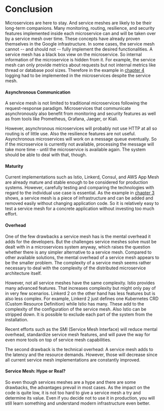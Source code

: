 # Conclusion

Microservices are here to stay. And service meshes are likely to be their long-term companions. Many monitoring, routing, resilience, and security features implemented inside each microservice can and will be taken over by a service mesh over time.
These concepts have already proven themselves in the Google infrastructure.
In some cases, the service mesh cannot -- and should not -- fully implement the desired functionalities.
A service mesh has a black box view on the microservice. So internal information
of the microservice is hidden from it. For example, the service mesh can only provide
metrics about requests but not internal metrics like thread or database pool sizes.
Therefore in the example in [chapter 4](#chapter-example) logging had to be implemented in
the microservices despite the service mesh.

#### Asynchronous Communication

A service mesh is not limited to traditional microservices following the request-response paradigm. Microservices that communicate asynchronously  also benefit from monitoring and security features
as well as from tools like Prometheus, Grafana, Jaeger, or Kiali.
<!-- I don't see why SCS won't profit from all features mentioned above so I removed them -->
However, asynchronous microservices
will probably not use HTTP at all so routing is of little use. Also the resilience features
are not useful. Asynchronous microservices will work on a message queue eventually. So if the
microservice is currently not available, processing the message will take more time - until 
the microservice is available again. The system should be able to deal with that, though.

#### Maturity

Current implementations such as Istio, Linkerd, Consul, and AWS App Mesh are already mature and stable enough to be considered for production systems. However, carefully testing and comparing the technologies with regard to the individual use case is essential. As the example in [chapter 3](#chapter-example) shows, a service mesh is a piece of infrastructure and can be added and removed easily without changing application code.
So it is relatively easy to test a service mesh for a concrete application without
investing too much effort.

#### Overhead

One of the few drawbacks a service mesh has is the mental overhead it adds for the developers. 
But the challenges service meshes solve must be dealt with in a microservices system anyway, 
which raises the question whether there is any simpler alternative to a service mesh. 
Compared to other available solutions, the mental overhead of a service mesh appears to be 
the smaller problem. The complexity of a service mesh seems rather necessary to deal with the 
complexity of the distributed microservice architecture itself.

However, not all service meshes have the same complexity. Istio provides many advanced features.
That increases complexity but might only pay of in very few scenarios. Linkerd 2 on the other hand
has less features but is also less complex. For example, Linkerd 2 just defines one Kubernetes CRD (Custom
Resource Definition) while Istio has many. These add to the complexity of the configuration of the service mesh.
Also Istio can be stripped down. It
is possible to exclude each part of the system from the installation. 

Recent efforts such as the SMI (Service Mesh Interface) will reduce mental overhead, standardize service 
mesh features, and will pave the way for even more tools on top of service mesh capabilities.

The second drawback is the technical overhead: A service mesh adds to the latency and the resource 
demands. However, those will decrease since all current service mesh implementations are constantly 
improved. 

#### Service Mesh: Hype or Real?

So even though services meshes are a hype and there are some
drawbacks, the advantages prevail in most cases. As the impact on the
code is quite low, it is not too hard to give a service mesh a try and
determine its value. Even if you decide not to use it in production,
you will still learn something and understand modern infrastructure
even better.
